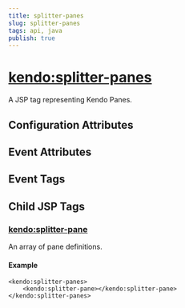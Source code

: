 ```yaml
---
title: splitter-panes
slug: splitter-panes
tags: api, java
publish: true
---
```


# <kendo:splitter-panes>
A JSP tag representing Kendo Panes.

## Configuration Attributes


## Event Attributes


## Event Tags
 

## Child JSP Tags

### [<kendo:splitter-pane>](/api/wrappers/jsp/splitter/pane)

An array of pane definitions.

#### Example

    <kendo:splitter-panes>
        <kendo:splitter-pane></kendo:splitter-pane>
    </kendo:splitter-panes>
 
